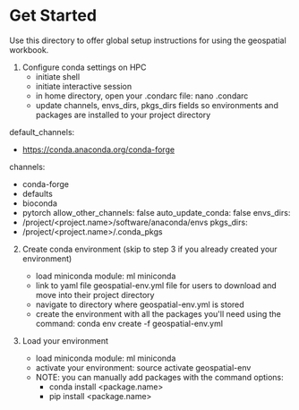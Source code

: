 # Get Started

Use this directory to offer global setup instructions for using the geospatial workbook.


1. Configure conda settings on HPC
   - initiate shell
   - initiate interactive session
   - in home directory, open your .condarc file: nano .condarc
   - update channels, envs_dirs, pkgs_dirs fields so environments and packages are installed to your project directory  
   

default_channels:
  - https://conda.anaconda.org/conda-forge

channels:
  - conda-forge
  - defaults
  - bioconda
  - pytorch
allow_other_channels: false
auto_update_conda: false
envs_dirs:
  - /project/<project.name>/software/anaconda/envs
pkgs_dirs:
  - /project/<project.name>/.conda_pkgs

2. Create conda environment (skip to step 3 if you already created your environment)
    - load miniconda module: ml miniconda
    - link to yaml file geospatial-env.yml file for users to download and move into their project directory
    - navigate to directory where geospatial-env.yml is stored
    - create the environment with all the packages you'll need using the command: conda env create -f geospatial-env.yml

3. Load your environment
    - load miniconda module: ml miniconda
    - activate your environment: source activate geospatial-env
    - NOTE: you can manually add packages with the command options:
        - conda install <package.name>
        - pip install <package.name>
      